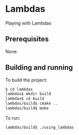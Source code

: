 # Lambdas

Playing with Lambdas

## Prerequisites

None.

## Building and running

To build the project:

```bash
$ cd lambdas
lambdas$ mkdir build
lambdas$ cd build
lambdas/build$ cmake ..
lambdas/build$ make
```

To run:

```bash
lambdas/build$ ./using_lambdas   
```
